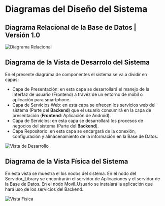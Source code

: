 # **Diagramas del Diseño del Sistema**

## Diagrama Relacional de la Base de Datos | Versión 1.0

![Diagrama Relacional](#)

## Diagrama de la Vista de Desarrolo del Sistema

En el presente diagrama de componentes el sistema se va a dividir en capas:
- Capa de Presentación: en esta capa se desarrollará el manejo de la interfaz de usuario (Frontend) a travéz de un entorno de móbil o aplicación para smartphone.
- Capa de Servicios Web: en esta capa se ofrecen los servicios web del sistema (Parte del **Backend**) que el usuario consumirá en la capa de presentación (**Frontend**: Aplicación de Android).
- Capa de Servicios: en esta capa se desarrollará los procesos de negocios del sistema (Parte del **Backend**).
- Capa Repositorio: en esta capa se encargará de la conexión, configuración y almacenamiento de la información en la Base de Datos.

![Vista de Desarrollo](#)

## Diagrama de la Vista Física del Sistema
En esta vista se muestra el los nodos del sistema. En el nodo del Servidor_Library se encontrarán el servidor de Aplicaciones y el servidor de la Base de Datos. En el nodo Movil_Usuario se instalará la aplicación que hará uso de los servicios del Backend.

![Vista Física](#)
